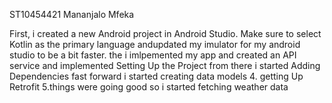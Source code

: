 ST10454421 Mananjalo Mfeka

First, i created a new Android project in Android Studio. Make sure to select Kotlin as the primary language andupdated my imulator for my android studio to be a bit faster.
the i imlpemented  my app and created an API service and implemented Setting Up the Project
from there i started Adding Dependencies
fast forward i started creating data models
4. getting Up Retrofit
5.things were going good so i started fetching weather data
